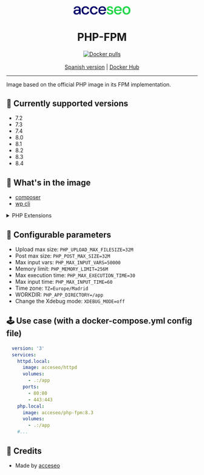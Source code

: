 <div align="center">
    <a href="https://www.acceseo.com">
        <img
            alt="acceseo logo"
            src="logo-acceseo.svg"
            width="150">
    </a>
</div>

<h1 align="center">PHP-FPM</h1>
<div align="center">
    <a href="https://hub.docker.com/r/acceseo/php-fpm"><img src="https://img.shields.io/docker/pulls/acceseo/php-fpm.svg" alt="Docker pulls"></a>
    <br><br>
    <a href="https://github.com/acceseo/php-fpm/tree/main/README.md">Spanish version</a> | <a href="https://hub.docker.com/r/acceseo/php-fpm">Docker Hub</a>
</div>

<hr>

Image based on the official PHP image in its FPM implementation.

## 🧰 Currently supported versions
* 7.2
* 7.3
* 7.4
* 8.0
* 8.1
* 8.2
* 8.3
* 8.4

## 🔨 What's in the image
* [composer](https://getcomposer.org/)
* [wp cli](https://wp-cli.org/)
<details>

<summary>PHP Extensions</summary>

```
[PHP Modules]
Core
ctype
curl
date
dom
exif
fileinfo
filter
ftp (PHP <=8.1)
gd
hash
iconv
intl
json
libxml
mbstring
mysqli
mysqlnd
openssl
pcre
PDO
pdo_mysql
pdo_pgsql
pdo_sqlite
pgsql
Phar
posix
random (PHP >= 8.2)
readline
Reflection
session
SimpleXML
sodium
SPL
sqlite3
standard
tokenizer
xdebug
xml
xmlreader
xmlwriter
zip
zlib

[Zend Modules]
Xdebug
```
</details>

## 📃 Configurable parameters
* Upload max size:
  `PHP_UPLOAD_MAX_FILESIZE=32M`
* Post max size:
  `PHP_POST_MAX_SIZE=32M`
* Max input vars:
  `PHP_MAX_INPUT_VARS=50000`
* Memory limit:
  `PHP_MEMORY_LIMIT=256M`
* Max execution time:
  `PHP_MAX_EXECUTION_TIME=30`
* Max input time:
  `PHP_MAX_INPUT_TIME=60`
* Time zone:
  `TZ=Europe/Madrid`
* WORKDIR:
  `PHP_APP_DIRECTORY=/app`
* Change the Xdebug mode:
  `XDEBUG_MODE=off`

## 🕹️ Use case (with a docker-compose.yml config file) 
  ```yaml
    version: '3'
    services:
      httpd.local:
        image: acceseo/httpd
        volumes:
          - .:/app
        ports:
          - 80:80
          - 443:443
      php.local:
        image: acceseo/php-fpm:8.3
        volumes:
          - .:/app
      #...
  ```

## 👷 Credits
* Made by [acceseo](https://acceseo.com)
